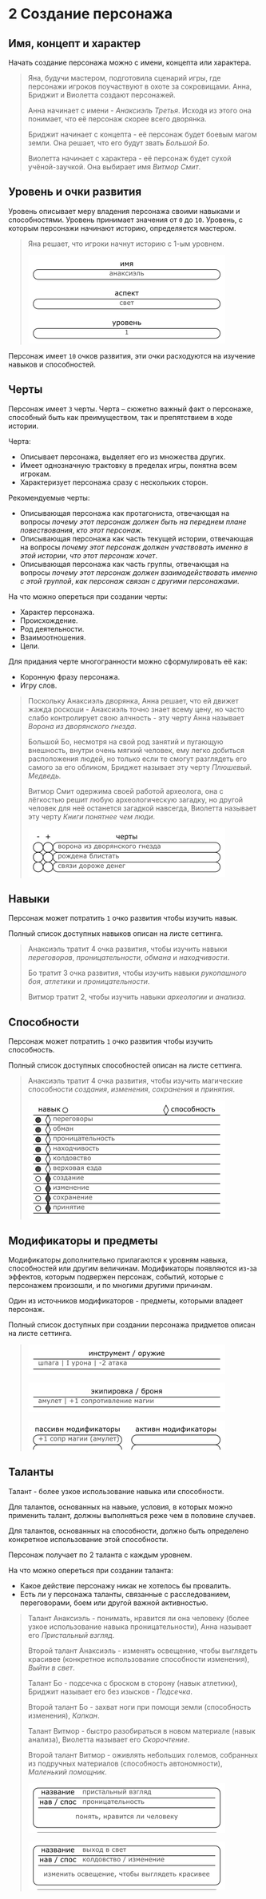 # 2 Создание персонажа

## Имя, концепт и характер

Начать создание персонажа можно с имени, концепта или характера.

>Яна, будучи мастером, подготовила сценарий игры, где персонажи игроков поучаствуют в охоте за сокровищами.
>Анна, Бриджит и Виолетта создают персонажей.
>
>Анна начинает с имени - _Анаксиэль Третья_. Исходя из этого она понимает, что её персонаж скорее всего дворянка.
>
>Бриджит начинает с концепта - её персонаж будет боевым магом земли. Она решает, что его будут звать _Большой Бо_.
>
>Виолетта начинает с характера - её персонаж будет сухой учёной-заучкой. Она выбирает имя _Витмор Смит_.

## Уровень и очки развития

Уровень описывает меру владения персонажа своими навыками и способностями.
Уровень принимает значения от `0` до `10`.
Уровень, с которым персонажи начинают историю, определяется мастером.

>Яна решает, что игроки начнут историю с 1-ым уровнем.
>
>![](../x_img/I/2_anaxiel_1_main.png)

Персонаж имеет `10` очков развития, эти очки расходуются на изучение навыков и способностей.

## Черты

Персонаж имеет `3` черты.
Черта – сюжетно важный факт о персонаже, способный быть как преимуществом, так и препятствием в ходе истории.

Черта:
- Описывает персонажа, выделяет его из множества других.
- Имеет однозначную трактовку в пределах игры, понятна всем игрокам.
- Характеризует персонажа сразу с нескольких сторон.

Рекомендуемые черты:
- Описывающая персонажа как протагониста,
отвечающая на вопросы _почему этот персонаж должен быть на переднем плане повествования_, _кто этот персонаж_.
- Описывающая персонажа как часть текущей истории,
отвечающая на вопросы _почему этот персонаж должен участвовать именно в этой истории_, _что этот персонаж хочет_.
- Описывающая персонажа как часть группы,
отвечающая на вопросы _почему этот персонаж должен взаимодействовать именно с этой группой_, _как персонаж связан с другими персонажами_.

На что можно опереться при создании черты:
- Характер персонажа.
- Происхождение.
- Род деятельности.
- Взаимоотношения.
- Цели.

Для придания черте многогранности можно сформулировать её как:
- Коронную фразу персонажа.
- Игру слов.

>Поскольку Анаксиэль дворянка, Анна решает, что ей движет жажда роскоши -
>Анаксиэль точно знает всему цену, но часто слабо контролирует свою алчность -
>эту черту Анна называет _Ворона из дворянского гнезда_.
>
>Большой Бо, несмотря на свой род занятий и пугающую внешность, внутри очень мягкий человек,
>ему легко добиться расположения людей, но только если те смогут разглядеть его самого за его обликом,
>Бриджет называет эту черту _Плюшевый. Медведь._
>
>Витмор Смит одержима своей работой археолога,
>она с лёгкостью решит любую археологическую загадку, но другой человек для неё останется загадкой навсегда,
>Виолетта называет эту черту _Книги понятнее чем люди_.
>
>![](../x_img/I/2_anaxiel_1_traits.png)

## Навыки

Персонаж может потратить `1` очко развития чтобы изучить навык.

Полный список доступных навыков описан на листе сеттинга.

>Анаксиэль тратит 4 очка развития, чтобы изучить навыки _переговоров_, _проницательности_, _обмана_ и _находчивости_.
>
>Бо тратит 3 очка развития, чтобы изучить навыки _рукопашного боя_, _атлетики_ и _проницательности_.
>
>Витмор тратит 2, чтобы изучить навыки _археологии_ и _анализа_.

## Способности

Персонаж может потратить `1` очко развития чтобы изучить способность.

Полный список доступных способностей описан на листе сеттинга.

>Анаксиэль тратит 4 очка развития, чтобы изучить магические способности _создания_, _изменения_, _сохранения_ и _принятия_.
>
>![](../x_img/I/2_anaxiel_1_skillsabilities.png)

## Модификаторы и предметы

Модификаторы дополнительно прилагаются к уровням навыка, способностей или другим величинам.
Модификаторы появляются из-за эффектов, которым подвержен персонаж, событий, которые с персонажем произошли, и по многими другими причинам.

Один из источников модификаторов - предметы, которыми владеет персонаж.

Полный список доступных при создании персонажа придметов описан на листе сеттинга.

>![](../x_img/I/2_anaxiel_1_instuments.png)
>
>![](../x_img/I/2_anaxiel_1_equipment.png)
>
>![](../x_img/I/2_anaxiel_1_modifiers.png)

## Таланты

Талант - более узкое использование навыка или способности.

Для талантов, основанных на навыке, условия, в которых можно применить талант, должны выполняться реже чем в половине случаев.

Для талантов, основанных на способности, должно быть определено конкретное использование этой способности.

Персонаж получает по 2 таланта с каждым уровнем.

На что можно опереться при создании таланта:
- Какое действие персонажу никак не хотелось бы провалить.
- Есть ли у персонажа таланты, связанные с расследованием, переговорами, боем или другой важной активностью.

>Талант Анаксиэль - понимать, нравится ли она человеку (более узкое использование навыка проницательности),
>Анна называет его _Пристальный взгляд_.
>
>Второй талант Анаксиэль - изменять освещение, чтобы выглядеть красивее (конкретное использование способности изменения),
>_Выйти в свет_.
>
>Талант Бо - подсечка с броском в сторону (навык атлетики), Бриджит называет его без изысков - _Подсечка_.
>
>Второй талант Бо - захват ноги при помощи земли (способность изменения), _Капкан_.
>
>Талант Витмор - быстро разобираться в новом материале (навык анализа), Виолетта называет его _Скорочтение_.
>
>Второй талант Витмор - оживлять небольших големов, собранных из подручных материалов (способность автономности),
>_Маленький помощник_.
>
>![](../x_img/I/2_anaxiel_2_talent1.png)
>
>![](../x_img/I/2_anaxiel_2_talent2.png)